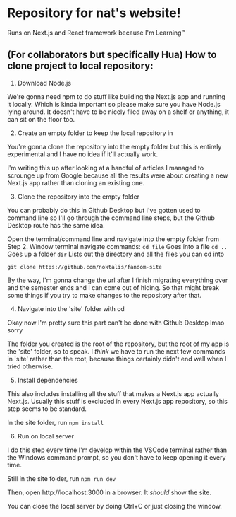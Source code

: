 # Repository for nat's website! 

Runs on Next.js and React framework because I'm Learning:tm:

## (For collaborators but specifically Hua) How to clone project to local repository:

1. Download Node.js

We're gonna need npm to do stuff like building the Next.js app and running it locally. Which is kinda important so please make sure you have Node.js lying around. It doesn't have to be nicely filed away on a shelf or anything, it can sit on the floor too. 

2. Create an empty folder to keep the local repository in

You're gonna clone the repository into the empty folder but this is entirely experimental and I have no idea if it'll actually work. 

I'm writing this up after looking at a handful of articles I managed to scrounge up from Google because all the results were about creating a new Next.js app rather than cloning an existing one.

3. Clone the repository into the empty folder

You can probably do this in Github Desktop but I've gotten used to command line so I'll go through the command line steps, but the Github Desktop route has the same idea.

Open the terminal/command line and navigate into the empty folder from Step 2. 
Window terminal navigate commands:
`cd file`	Goes into a file
`cd ..`		Goes up a folder
`dir`		Lists out the directory and all the files you can cd into

`git clone https://github.com/noktalis/fandom-site`

By the way, I'm gonna change the url after I finish migrating everything over and the semester ends and I can come out of hiding. So that might break some things if you try to make changes to the repository after that. 

4. Navigate into the 'site' folder with cd

Okay now I'm pretty sure this part can't be done with Github Desktop lmao sorry

The folder you created is the root of the repository, but the root of my app is the 'site' folder, so to speak. I *think* we have to run the next few commands in 'site' rather than the root, because things certainly didn't end well when I tried otherwise. 

5. Install dependencies

This also includes installing all the stuff that makes a Next.js app actually Next.js. Usually this stuff is excluded in every Next.js app repository, so this step seems to be standard.

In the site folder, run `npm install`

6. Run on local server

I do this step every time I'm develop within the VSCode terminal rather than the Windows command prompt, so you don't have to keep opening it every time. 

Still in the site folder, run `npm run dev`

Then, open http://localhost:3000 in a browser. It *should* show the site.

You can close the local server by doing Ctrl+C or just closing the window. 